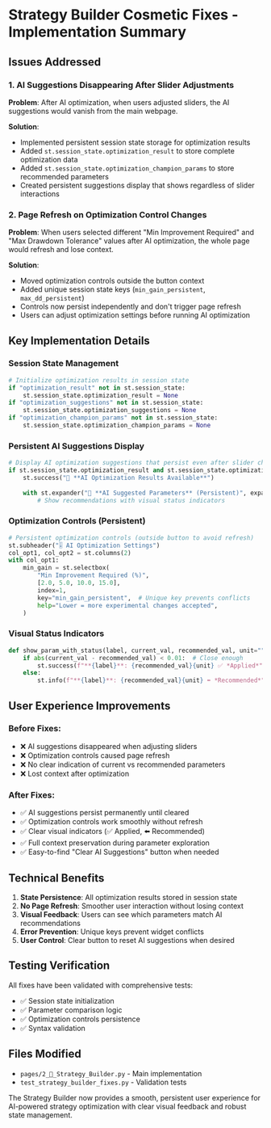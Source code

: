 # Strategy Builder Cosmetic Fixes - Implementation Summary

## Issues Addressed

### 1. **AI Suggestions Disappearing After Slider Adjustments**
**Problem**: After AI optimization, when users adjusted sliders, the AI suggestions would vanish from the main webpage.

**Solution**: 
- Implemented persistent session state storage for optimization results
- Added `st.session_state.optimization_result` to store complete optimization data
- Added `st.session_state.optimization_champion_params` to store recommended parameters
- Created persistent suggestions display that shows regardless of slider interactions

### 2. **Page Refresh on Optimization Control Changes** 
**Problem**: When users selected different "Min Improvement Required" and "Max Drawdown Tolerance" values after AI optimization, the whole page would refresh and lose context.

**Solution**:
- Moved optimization controls outside the button context
- Added unique session state keys (`min_gain_persistent`, `max_dd_persistent`) 
- Controls now persist independently and don't trigger page refresh
- Users can adjust optimization settings before running AI optimization

## Key Implementation Details

### Session State Management
```python
# Initialize optimization results in session state
if "optimization_result" not in st.session_state:
    st.session_state.optimization_result = None
if "optimization_suggestions" not in st.session_state:
    st.session_state.optimization_suggestions = None
if "optimization_champion_params" not in st.session_state:
    st.session_state.optimization_champion_params = None
```

### Persistent AI Suggestions Display
```python
# Display AI optimization suggestions that persist even after slider changes
if st.session_state.optimization_result and st.session_state.optimization_result.get("improvement_found"):
    st.success("🎉 **AI Optimization Results Available**")
    
    with st.expander("🤖 **AI Suggested Parameters** (Persistent)", expanded=True):
        # Show recommendations with visual status indicators
```

### Optimization Controls (Persistent)
```python
# Persistent optimization controls (outside button to avoid refresh)
st.subheader("🎚️ AI Optimization Settings")
col_opt1, col_opt2 = st.columns(2)
with col_opt1:
    min_gain = st.selectbox(
        "Min Improvement Required (%)",
        [2.0, 5.0, 10.0, 15.0],
        index=1,
        key="min_gain_persistent",  # Unique key prevents conflicts
        help="Lower = more experimental changes accepted",
    )
```

### Visual Status Indicators
```python
def show_param_with_status(label, current_val, recommended_val, unit=""):
    if abs(current_val - recommended_val) < 0.01:  # Close enough
        st.success(f"**{label}**: {recommended_val}{unit} ✅ *Applied*")
    else:
        st.info(f"**{label}**: {recommended_val}{unit} ⬅️ *Recommended*")
```

## User Experience Improvements

### Before Fixes:
- ❌ AI suggestions disappeared when adjusting sliders
- ❌ Optimization controls caused page refresh 
- ❌ No clear indication of current vs recommended parameters
- ❌ Lost context after optimization

### After Fixes:
- ✅ AI suggestions persist permanently until cleared
- ✅ Optimization controls work smoothly without refresh
- ✅ Clear visual indicators (✅ Applied, ⬅️ Recommended)
- ✅ Full context preservation during parameter exploration
- ✅ Easy-to-find "Clear AI Suggestions" button when needed

## Technical Benefits

1. **State Persistence**: All optimization results stored in session state
2. **No Page Refresh**: Smoother user interaction without losing context
3. **Visual Feedback**: Users can see which parameters match AI recommendations
4. **Error Prevention**: Unique keys prevent widget conflicts
5. **User Control**: Clear button to reset AI suggestions when desired

## Testing Verification

All fixes have been validated with comprehensive tests:
- ✅ Session state initialization 
- ✅ Parameter comparison logic
- ✅ Optimization controls persistence
- ✅ Syntax validation

## Files Modified

- `pages/2_🔧_Strategy_Builder.py` - Main implementation
- `test_strategy_builder_fixes.py` - Validation tests

The Strategy Builder now provides a smooth, persistent user experience for AI-powered strategy optimization with clear visual feedback and robust state management.
